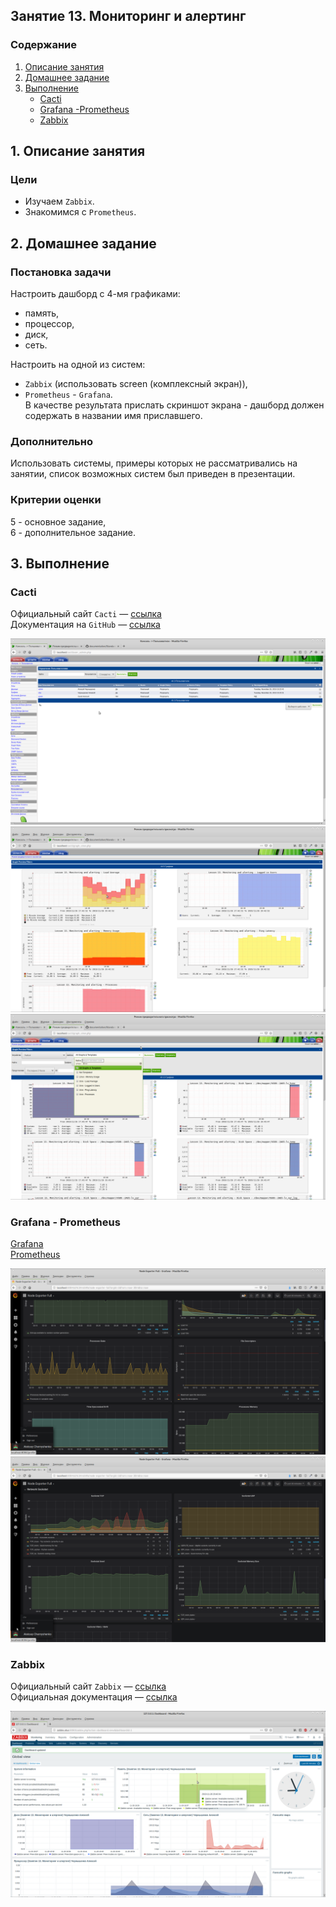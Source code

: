 ## Занятие 13. Мониторинг и алертинг
### Содержание
1. [Описание занятия](#description)  
2. [Домашнее задание](#homework)  
3. [Выполнение](#exec)  
   - [Cacti](#cacti)
   - [Grafana -Prometheus](#grafana)
   - [Zabbix](#zabbix)

## 1. Описание занятия <a name="description"></a>
### Цели
- Изучаем `Zabbix`.
- Знакомимся с `Prometheus`.  

## 2. Домашнее задание  <a name="homework"></a>
### Постановка задачи
Настроить дашборд с 4-мя графиками:  
- память,  
- процессор,  
- диск,  
- сеть.

Настроить на одной из систем:  
- `Zabbix` (использовать screen (комплексный экран)),  
- `Prometheus` - `Grafana`.  
В качестве результата прислать скриншот экрана - дашборд должен содержать в названии имя приславшего.  

### Дополнительно
Использовать системы, примеры которых не рассматривались на занятии, список возможных систем был приведен в презентации.  

### Критерии оценки  
5 - основное задание,  
6 - дополнительное задание.  


## 3. Выполнение <a name="exec"></a>  
### Cacti <a name="cacti"></a>  
Официальный сайт `Cacti` — [ссылка](https://www.cacti.net/)  
Документация на `GitHub` — [ссылка](https://github.com/cacti/documentation)

![Настройка пользователей](screenshots/Cacti-01.png "Настройка пользователей")​
![Графики](screenshots/Cacti-02.png "Графики")​
![Графики](screenshots/Cacti-03.png "Графики")​

### Grafana - Prometheus <a name="grafana"></a>  
[Grafana](https://grafana.com/)  
[Prometheus](https://prometheus.io/)  

![Графики](screenshots/grafana-01.png "Графики")​
![Графики](screenshots/grafana-02.png "Графики")​

### Zabbix <a name="zabbix"></a>  
Официальный сайт `Zabbix` — [ссылка](https://www.zabbix.com/ru/)  
Официальная документация — [ссылка](https://www.zabbix.com/documentation/current/ru/manual)  

![Zabbix Dashboard](screenshots/Zabbix-02.png "Zabbix Dashboard")​
